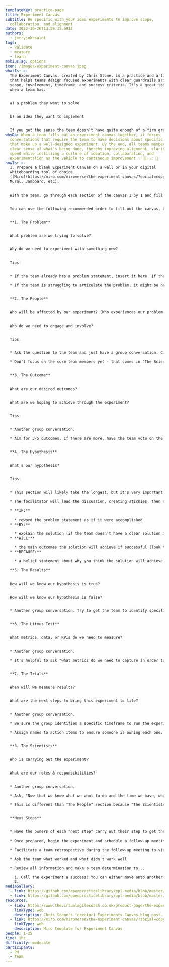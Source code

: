 ```yaml
---
templateKey: practice-page
title: Experiment Canvas
subtitle: Be specific with your idea experiments to improve scope,
  collaboration, and alignment
date: 2022-10-26T13:59:15.691Z
authors:
  - jerryjokesalot
tags:
  - validate
  - measure
  - learn
mobiusTag: options
icon: /images/experiment-canvas.jpeg
whatIs: >-
  T﻿he Experiment Canvas, created by Chris Stone, is a practice and artifact
  that helps teams design focused experiments with clear guardrails around
  scope, involvement, timeframe, and success criteria. It's a great tool to use
  when a team has:


  a﻿) a problem they want to solve


  b﻿) an idea they want to implement


  I﻿f you get the sense the team doesn't have quite enough of a firm grasp of the problem, you might try running something like
whyDo: When a team fills out an experiment canvas together, it forces
  conversations that require the team to make decisions about specific areas
  that make up a well-designed experiment. By the end, all teams members have a
  clear sense of what's being done, thereby improving alignment, clarity, and
  speed while instilling a culture of ideation, collaboration, and
  experimentation as the vehicle to continuous improvement 💡 👩‍🔬 📈 🥳
howTo: >-
  1. P﻿repare a blank Experiment Canvas on a wall or in your digital
  whiteboarding tool of choice
  ([Miro](https://miro.com/miroverse/the-experiment-canvas/?social=copy-link),
  Mural, Jamboard, etc).


  W﻿ith the team, go through each section of the canvas 1 by 1 and fill in the required information, one idea per stickie.


  Y﻿ou can use the following recommended order to fill out the canvas, but it's not required:


  **1﻿. The Problem**


  What problem are we trying to solve?


  Why do we need to experiment with something new?


  T﻿ips: 


  * If the team already has a problem statement, insert it here. If they have multiple, have the team list all problem statements, then do a quick voting session to prioritize them and focus on the top-voted problem.

  * I﻿f the team is struggling to articulate the problem, it might be helpful to run an [Abstraction Ladder](https://openpracticelibrary.com/practice/abstraction-ladder/) activity to help them map out the full context of the problem space first. If you choose to do this, take the top problem the team votes on at the end of the Abstraction Ladder and insert it into this portion of the Experiment Canvas.


  **2﻿. The People**


  W﻿ho will be affected by our experiment? (Who experiences our problem statement?)


  W﻿ho do we need to engage and involve?


  T﻿ips:


  * Ask the question to the team and just have a group conversation. Capture ideas mentioned, 1 per stickie, then when ideas have stopped, playback what's captured with the team.

  * D﻿on't focus on the core team members yet - that comes in "The Scientists" section. This section should focus more on beneficiaries and people you may have to make aware that this experiment is happening or even occasionally collaborate with while the experiment runs....but the people in this section shouldn't be assigned to this experiment full-time. That's who The Scientists are.....we'll get to that section later!


  **3﻿. The Outcome**


  W﻿hat are our desired outcomes?


  W﻿hat are we hoping to achieve through the experiment?


  T﻿ips:


  * A﻿nother group conversation.

  * A﻿im for 3-5 outcomes. If there are more, have the team vote on the top 3-5 to bring focus.


  **4﻿. The Hypothesis** 


  W﻿hat's our hypothesis?


  T﻿ips:


  * T﻿his section will likely take the longest, but it's very important!

  * T﻿he facilitator will lead the discussion, creating stickies, then opening up to the team for discussion. With smaller groups, you can have the team start ideating as you capture ideas. For larger groups, or groups getting a bit stuck, you can facilitate this by nominating options and using your idea(s) as a starting point for the group to discuss.

  * **IF:**

    * r﻿eword the problem statement as if it were accomplished
  * **B﻿Y:**

    * e﻿xplain the solution (if the team doesn't have a clear solution in mind, you might consider running a "How Might We..." practice to generate and vote on ideas)
  * **W﻿ILL:**

    * t﻿he main outcomes the solution will achieve if successful (look to "The Outcome" section of the canvas for this)
  * **B﻿ECAUSE:**

    * a﻿ belief statement about why you think the solution will achieve the outcome. It helps to start this stickie with "We believe..."

  **5﻿. The Results**


  H﻿ow will we know our hypothesis is true?


  H﻿ow will we know our hypothesis is false?


  * A﻿nother group conversation. Try to get the team to identify specific metric goals to hit that would indicate pass or fail (specific numbers are great to use, here...like "a 25% increase in conversion")


  **6﻿. The Litmus Test**


  W﻿hat metrics, data, or KPIs do we need to measure?


  * A﻿nother group conversation.

  * I﻿t's helpful to ask "what metrics do we need to capture in order to determine what we agreed on in "The Results" section?


  **7﻿. The Trials**


  W﻿hen will we measure results?


  W﻿hat are the next steps to bring this experiment to life?


  * A﻿nother group conversation.

  * B﻿e sure the group identifies a specific timeframe to run the experiment.

  * A﻿ssign names to action items to ensure someone is owning each one.


  **8﻿. The Scientists**


  W﻿ho is carrying out the experiment?


  W﻿hat are our roles & responsibilities?


  * A﻿nother group conversation.

  * A﻿sk, "Now that we know what we want to do and the time we have, who should be part of this core team driving this experiment?"

  * T﻿his is different than "The People" section because "The Scientists" are going to have the most time dedicated to running the experiment


  **N﻿ext Steps**


  * Have the owners of each "next step" carry out their step to get the experiment ready.

  * O﻿nce prepared, begin the experiment and schedule a follow-up meeting as soon after the end date as possible.

  * F﻿acilitate a team retrospective during the follow-up meeting to view the data collected and compare it to what was identified in "The Results"

  * A﻿sk the team what worked and what didn't work well

  * R﻿eview all information and make a team determination to...

    1. C﻿all the experiment a success! You can either move onto another experiment, or scale the solution to other teams, if applicable.
    2.
mediaGallery:
  - link: https://github.com/openpracticelibrary/opl-media/blob/master/images/Experiment%20Canvas.jpeg?raw=true
  - link: https://github.com/openpracticelibrary/opl-media/blob/master/Experiment%20Canvas.png?raw=true
resources:
  - link: https://www.thevirtualagilecoach.co.uk/product-page/the-experiment-canvas
    linkType: web
    description: Chris Stone's (creator) Experiments Canvas blog post
  - link: https://miro.com/miroverse/the-experiment-canvas/?social=copy-link
    linkType: web
    description: Miro template for Experiment Canvas
people: 1-25
time: 1hr
difficulty: moderate
participants:
  - PM
  - Team
---
```

